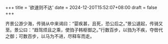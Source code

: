 +++
title = '欲速则不达'
date = 2024-12-20T15:52:07+08:00
draft = false 
+++

齐景公游少海，传骑从中来谒曰：“婴疾甚，且死，恐公后之。”景公遽起，传骑又至。景公曰：“趋驾烦且之乘，使驺子韩枢御之。”行数百步，以驺为不疾，夺辔代之御；可数百步，以马为不进，尽释车而走。

